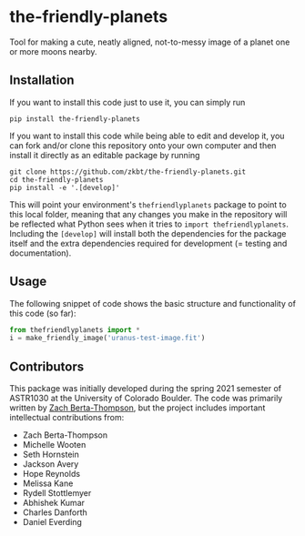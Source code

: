 # the-friendly-planets
Tool for making a cute, neatly aligned, not-to-messy image of a planet one or more moons nearby.

## Installation
If you want to install this code just to use it, you can simply run
```
pip install the-friendly-planets
```

If you want to install this code while being able to edit and develop it, you can fork and/or clone this repository onto your own computer and then install it directly as an editable package by running
```
git clone https://github.com/zkbt/the-friendly-planets.git
cd the-friendly-planets
pip install -e '.[develop]'
```
This will point your environment's `thefriendlyplanets` package to point to this local folder, meaning that any changes you make in the repository will be reflected what Python sees when it tries to `import thefriendlyplanets`. Including the `[develop]` will install both the dependencies for the package itself and the extra dependencies required for development (= testing and documentation).

## Usage

The following snippet of code shows the basic structure and functionality of this code (so far):

```python
from thefriendlyplanets import *
i = make_friendly_image('uranus-test-image.fit')
```

## Contributors

This package was initially developed during the spring 2021 semester of ASTR1030 at the University of Colorado Boulder. The code was primarily written by [Zach Berta-Thompson](https://github.com/zkbt), but the project includes important intellectual contributions from:

- Zach Berta-Thompson
- Michelle Wooten
- Seth Hornstein
- Jackson Avery
- Hope Reynolds
- Melissa Kane
- Rydell Stottlemyer
- Abhishek Kumar
- Charles Danforth
- Daniel Everding
